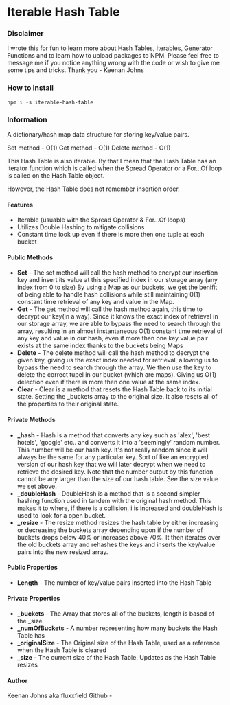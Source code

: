 # Iterable Hash Table

### Disclaimer

I wrote this for fun to learn more about Hash Tables, Iterables, Generator Functions and to learn how to upload packages to NPM. Please feel free to message me if you notice anything wrong with the code or wish to give me some tips and tricks. Thank you - Keenan Johns

### How to install

`npm i -s iterable-hash-table`

### Information

A dictionary/hash map data structure for storing key/value pairs. 

Set method - O(1)
Get method - O(1)
Delete method - O(1)

This Hash Table is also iterable. By that I mean that the Hash Table has an iterator function which is called when the Spread Operator or a For...Of loop is called on the Hash Table object.

However, the Hash Table does not remember insertion order.

#### Features

* Iterable (usuable with the Spread Operator & For...Of loops)
* Utilizes Double Hashing to mitigate collisions
* Constant time look up even if there is more then one tuple at each bucket

#### Public Methods

* **Set** - The set method will call the hash method to encrypt our insertion key and insert its value at this specified index in our storage array (any index from 0 to size) By using a Map as our buckets, we get the benifit of being able to handle hash collisions while still maintaining 0(1) constant time retrieval of any key and value in the Map.
* **Get** - The get method will call the hash method again, this time to decrypt our key(in a way). Since it knows the exact index of retrieval in our storage array, we are able to bypass the need to search through the array, resulting in an almost instantaneous O(1) constant time retrieval of any key and value in our hash, even if more then one key value pair exists at the same index thanks to the buckets being Maps
* **Delete** - The delete method will call the hash method to decrypt the given key, giving us the exact index needed for retrieval, allowing us to bypass the need to search through the array. We then use the key to delete the correct tupel in our bucket (which are maps). Giving us O(1) delection even if there is more then one value at the same index.
* **Clear** - Clear is a method that resets the Hash Table back to its initial state. Setting the _buckets array to the original size. It also resets all of the properties to their original state.

#### Private Methods

* **_hash** - Hash is a method that converts any key such as 'alex', 'best hotels', 'google' etc.. and converts it into a 'seemingly' random number. This number will be our hash key. It's not really random since it will always be the same for any particular key. Sort of like an encrypted version of our hash key that we will later decrypt when we need to retrieve the desired key. Note that the number output by this function cannot be any larger than the size of our hash table. See the size value we set above.
* **_doubleHash** - DoubleHash is a method that is a second simpler hashing function used in tandem with the original hash method. This makes it to where, if there is a collision, i is increased and doubleHash is used to look for a open bucket.
* **_resize** - The resize method resizes the hash table by either increasing or decreasing the buckets array depending upon if the number of buckets drops below 40% or increases above 70%. It then iterates over the old buckets array and rehashes the keys and inserts the key/value pairs into the new resized array.

#### Public Properties

* **Length** - The number of key/value pairs inserted into the Hash Table

#### Private Properties

* **_buckets** - The Array that stores all of the buckets, length is based of the _size
* **_numOfBuckets** - A number representing how many buckets the Hash Table has
* **_originalSize** - The Original size of the Hash Table, used as a reference when the Hash Table is cleared
* **_size** - The current size of the Hash Table. Updates as the Hash Table resizes

#### Author

Keenan Johns aka fluxxfield
Github - 